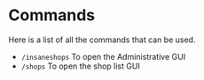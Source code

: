 # Commands
Here is a list of all the commands that can be used.
<br>

* `/insaneshops`
  To open the Administrative GUI
* `/shops`
  To open the shop list GUI
